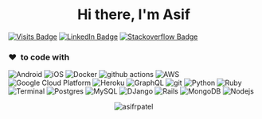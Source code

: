 <h1 align="center">Hi there, I'm Asif</h1>

[![Visits Badge](https://badges.pufler.dev/visits/asifrpatel/asifrpatel)](https://github.com/asifrpatel)
[![LinkedIn Badge](https://img.shields.io/badge/-Asif%20Patel-blue?style=flat&logo=Linkedin&logoColor=white&link=https://www.linkedin.com/in/asif-patel-9820b9b7/)](https://www.linkedin.com/in/asif-patel-9820b9b7/)
[![Stackoverflow Badge](https://img.shields.io/badge/-Asif%20Patel-gray?style=flat&logo=stackoverflow&logoColor=orange&link=https://stackoverflow.com/users/6472077/asif-patel?tab=profile)](https://stackoverflow.com/users/6472077/asif-patel?tab=profile)

<h3>❤️&nbsp;&nbsp;to code with</h3>
<p>
  <img alt="Android" src="https://img.shields.io/badge/-Android-45b8d8?style=flat-square&logo=Android&logoColor=green" />
  <img alt="iOS" src="https://img.shields.io/badge/-iOS-8DD6F9?style=flat-square&logo=apple&logoColor=white" /> 
  <img alt="Docker" src="https://img.shields.io/badge/-Docker-46a2f1?style=flat-square&logo=docker&logoColor=white" />
  <img alt="github actions" src="https://img.shields.io/badge/-Github_Actions-2088FF?style=flat-square&logo=github-actions&logoColor=white" />
 <img alt="AWS" src="https://img.shields.io/badge/-AWS-007ACC?style=flat-square&logo=aws-cloud&logoColor=yellow" />
 <img alt="Google Cloud Platform" src="https://img.shields.io/badge/-Google_Cloud_Platform-1a73e8?style=flat-square&logo=google-cloud&logoColor=white" />
  <img alt="Heroku" src="https://img.shields.io/badge/-Heroku-430098?style=flat-square&logo=heroku&logoColor=white" />
  <img alt="GraphQL" src="https://img.shields.io/badge/-GraphQL-E10098?style=flat-square&logo=graphql&logoColor=white" />
  <img alt="git" src="https://img.shields.io/badge/-Git-F05032?style=flat-square&logo=git&logoColor=white" />
  <img alt="Python" src="https://img.shields.io/badge/-Python-ea2845?style=flat-square&logo=python&logoColor=white" />
  <img alt="Ruby" src="https://img.shields.io/badge/-Ruby-DD0031?style=flat-square&logo=ruby&logoColor=white" />
  <img alt="Terminal" src="https://img.shields.io/badge/-Terminal-CB3837?style=flat-square&logo=terminal&logoColor=white" />
  <img alt="Postgres" src="https://img.shields.io/badge/-Postgres-E34F26?style=flat-square&logo=postgres&logoColor=white" />
  <img alt="MySQL" src="https://img.shields.io/badge/-MySQL-FB542B?style=flat-square&logo=mysql&logoColor=white" />
  <img alt="DJango" src="https://img.shields.io/badge/-DJnago-EC4A3F?style=flat-square&logo=DJango&logoColor=white" />
  <img alt="Rails" src="https://img.shields.io/badge/-Rails-F9A03C?style=flat-square&logo=rails&logoColor=white" />
  <img alt="MongoDB" src="https://img.shields.io/badge/-MongoDB-13aa52?style=flat-square&logo=mongodb&logoColor=white" />
  <img alt="Nodejs" src="https://img.shields.io/badge/-Nodejs-43853d?style=flat-square&logo=Node.js&logoColor=white" />
</p>
<p align="center"> <img src="https://github-readme-stats-five-lyart.vercel.app/api?username=asifrpatel&show_icons=true" alt="asifrpatel" /> </p>
